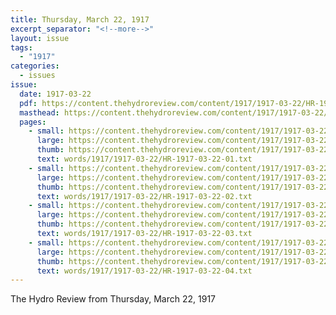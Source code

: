 ```yaml
---
title: Thursday, March 22, 1917
excerpt_separator: "<!--more-->"
layout: issue
tags:
  - "1917"
categories:
  - issues
issue:
  date: 1917-03-22
  pdf: https://content.thehydroreview.com/content/1917/1917-03-22/HR-1917-03-22.pdf
  masthead: https://content.thehydroreview.com/content/1917/1917-03-22/masthead/HR-1917-03-22.jpg
  pages:
    - small: https://content.thehydroreview.com/content/1917/1917-03-22/small/HR-1917-03-22-01.jpg
      large: https://content.thehydroreview.com/content/1917/1917-03-22/large/HR-1917-03-22-01.jpg
      thumb: https://content.thehydroreview.com/content/1917/1917-03-22/thumbnails/HR-1917-03-22-01.jpg
      text: words/1917/1917-03-22/HR-1917-03-22-01.txt
    - small: https://content.thehydroreview.com/content/1917/1917-03-22/small/HR-1917-03-22-02.jpg
      large: https://content.thehydroreview.com/content/1917/1917-03-22/large/HR-1917-03-22-02.jpg
      thumb: https://content.thehydroreview.com/content/1917/1917-03-22/thumbnails/HR-1917-03-22-02.jpg
      text: words/1917/1917-03-22/HR-1917-03-22-02.txt
    - small: https://content.thehydroreview.com/content/1917/1917-03-22/small/HR-1917-03-22-03.jpg
      large: https://content.thehydroreview.com/content/1917/1917-03-22/large/HR-1917-03-22-03.jpg
      thumb: https://content.thehydroreview.com/content/1917/1917-03-22/thumbnails/HR-1917-03-22-03.jpg
      text: words/1917/1917-03-22/HR-1917-03-22-03.txt
    - small: https://content.thehydroreview.com/content/1917/1917-03-22/small/HR-1917-03-22-04.jpg
      large: https://content.thehydroreview.com/content/1917/1917-03-22/large/HR-1917-03-22-04.jpg
      thumb: https://content.thehydroreview.com/content/1917/1917-03-22/thumbnails/HR-1917-03-22-04.jpg
      text: words/1917/1917-03-22/HR-1917-03-22-04.txt
---
```


The Hydro Review from Thursday, March 22, 1917

<!--more-->

